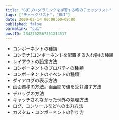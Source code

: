 ```yaml
---
title: "GUIプログラミングを学習する時のチェックリスト"
tags: ["チェックリスト", "GUI"]
date: 2009-02-14 00:00:00+09:00
published: false
parmalink: "gui"
postID: 2342262567351214517
---
```


- コンポーネントの種類
- コンテナ(コンポーネントを配置する入れ物)の種類
- レイアウトの設定方法
- コンポーネントのプロパティの種類
- コンポーネントのイベントの種類
- ダイアログの表示方法
- 画面遷移の方法。画面間で値を受け渡す方法
- デバッグの方法
- キャッチされなかった例外の処理方法
- ログ、コンソールなどへの出力方法
- カスタム・コンポーネントの作り方
